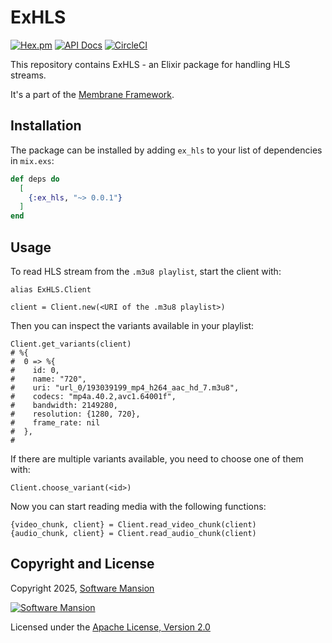 # ExHLS

[![Hex.pm](https://img.shields.io/hexpm/v/ex_hls.svg)](https://hex.pm/packages/ex_hls)
[![API Docs](https://img.shields.io/badge/api-docs-yellow.svg?style=flat)](https://hexdocs.pm/ex_hls)
[![CircleCI](https://circleci.com/gh/membraneframework/ex_hls.svg?style=svg)](https://circleci.com/gh/membraneframework/ex_hls)

This repository contains ExHLS - an Elixir package for handling HLS streams.

It's a part of the [Membrane Framework](https://membrane.stream).

## Installation

The package can be installed by adding `ex_hls` to your list of dependencies in `mix.exs`:

```elixir
def deps do
  [
    {:ex_hls, "~> 0.0.1"}
  ]
end
```

## Usage

To read HLS stream from the `.m3u8 playlist`, start the client with:
```
alias ExHLS.Client

client = Client.new(<URI of the .m3u8 playlist>)
```

Then you can inspect the variants available in your playlist:
```
Client.get_variants(client)
# %{
#  0 => %{
#    id: 0,
#    name: "720",
#    uri: "url_0/193039199_mp4_h264_aac_hd_7.m3u8",
#    codecs: "mp4a.40.2,avc1.64001f",
#    bandwidth: 2149280,
#    resolution: {1280, 720},
#    frame_rate: nil
#  },
#
```

If there are multiple variants available, you need to choose one of them with:
```
Client.choose_variant(<id>)
```

Now you can start reading media with the following functions:
```
{video_chunk, client} = Client.read_video_chunk(client)
{audio_chunk, client} = Client.read_audio_chunk(client)
```

## Copyright and License

Copyright 2025, [Software Mansion](https://swmansion.com/?utm_source=git&utm_medium=readme&utm_campaign=ex_hls)

[![Software Mansion](https://logo.swmansion.com/logo?color=white&variant=desktop&width=200&tag=membrane-github)](https://swmansion.com/?utm_source=git&utm_medium=readme&utm_campaign=ex_hls)

Licensed under the [Apache License, Version 2.0](LICENSE)
